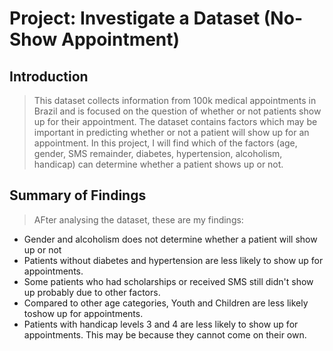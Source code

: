 # Project: Investigate a Dataset (No-Show Appointment)

 ## Introduction

> This dataset collects information from 100k medical appointments in Brazil and is focused on the question of whether or not patients show up for their appointment. The dataset contains factors which may be important in predicting whether or not a patient will show up for an appointment. In this project, I will find which of the factors (age, gender, SMS remainder, diabetes, hypertension, alcoholism, handicap) can determine whether a patient shows up or not.


## Summary of Findings
> AFter analysing the dataset, these are my findings:

- Gender and alcoholism does not determine whether a patient will show up or not
- Patients without diabetes and hypertension are less likely to show up for appointments.
- Some patients who had scholarships or received SMS still didn't show up probably due to other factors.
- Compared to other age categories, Youth and Children are less likely toshow up for appointments.
- Patients with handicap levels 3 and 4 are less likely to show up for appointments. This may be because they cannot come on their own.